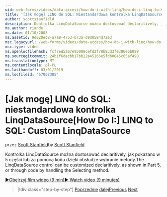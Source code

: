 ```yaml
---
uid: web-forms/videos/data-access/how-do-i-with-linq/how-do-i-linq-to-sql-custom-linqdatasource
title: '[Jak mogę] LINQ do SQL: Niestandardowa kontrolka LinqDataSource | Dokumentacja firmy Microsoft'
author: scottstanfield
description: Kontrolka LinqDataSource można dostosować declaritively, jak pokazano w 5 części lub za pomocą kodu dzięki obsłudze wybranie metody.
ms.author: riande
ms.date: 01/10/2008
ms.assetid: 9d020ec8-a7a8-4753-b73a-d9d0584d72e3
msc.legacyurl: /web-forms/videos/data-access/how-do-i-with-linq/how-do-i-linq-to-sql-custom-linqdatasource
msc.type: video
ms.openlocfilehash: fcf7ed5a67e95088cefd2f78b83d3fe306e6b098
ms.sourcegitcommit: 24b1f6decbb17bb22a45166e5fdb0845c65af498
ms.translationtype: MT
ms.contentlocale: pl-PL
ms.lasthandoff: 03/01/2019
ms.locfileid: "57067385"
---
```

<a name="how-do-i-linq-to-sql-custom-linqdatasource"></a><span data-ttu-id="f749c-103">[Jak mogę] LINQ do SQL: niestandardowa kontrolka LinqDataSource</span><span class="sxs-lookup"><span data-stu-id="f749c-103">[How Do I:] LINQ to SQL: Custom LinqDataSource</span></span>
====================
<span data-ttu-id="f749c-104">przez [Scott Stanfield](https://github.com/scottstanfield)</span><span class="sxs-lookup"><span data-stu-id="f749c-104">by [Scott Stanfield](https://github.com/scottstanfield)</span></span>

<span data-ttu-id="f749c-105">Kontrolka LinqDataSource można dostosować declaritively, jak pokazano w 5 części lub za pomocą kodu dzięki obsłudze wybranie metody.</span><span class="sxs-lookup"><span data-stu-id="f749c-105">The LinqDataSource control can be customized declaritively, as shown in Part 5, or through code by handling the Selecting method.</span></span>

[<span data-ttu-id="f749c-106">&#9654;Obejrzyj film wideo (9 min)</span><span class="sxs-lookup"><span data-stu-id="f749c-106">&#9654; Watch video (9 minutes)</span></span>](https://channel9.msdn.com/Blogs/ASP-NET-Site-Videos/how-do-i-linq-to-sql-custom-linqdatasource)

> [!div class="step-by-step"]
> <span data-ttu-id="f749c-107">[Poprzednie](how-do-i-linq-to-sql-linqdatasource.md)
> [dalej](how-do-i-linq-to-sql-using-stored-procedures.md)</span><span class="sxs-lookup"><span data-stu-id="f749c-107">[Previous](how-do-i-linq-to-sql-linqdatasource.md)
[Next](how-do-i-linq-to-sql-using-stored-procedures.md)</span></span>

